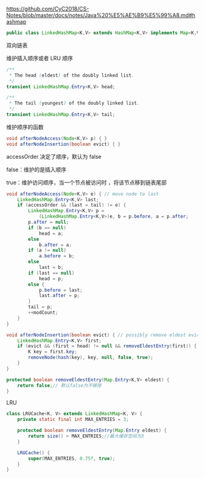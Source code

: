 https://github.com/CyC2018/CS-Notes/blob/master/docs/notes/Java%20%E5%AE%B9%E5%99%A8.md#hashmap



```java
public class LinkedHashMap<K,V> extends HashMap<K,V> implements Map<K,V>
```

双向链表

维护插入顺序或者 LRU 顺序

```java
/**
 * The head (eldest) of the doubly linked list.
 */
transient LinkedHashMap.Entry<K,V> head;

/**
 * The tail (youngest) of the doubly linked list.
 */
transient LinkedHashMap.Entry<K,V> tail;
```

维护顺序的函数 

```java
void afterNodeAccess(Node<K,V> p) { }
void afterNodeInsertion(boolean evict) { }
```

accessOrder 决定了顺序，默认为 false

false：维护的是插入顺序 

true：维护访问顺序，当一个节点被访问时 ，将该节点移到链表尾部 

```java
void afterNodeAccess(Node<K,V> e) { // move node to last
    LinkedHashMap.Entry<K,V> last;
    if (accessOrder && (last = tail) != e) {
        LinkedHashMap.Entry<K,V> p =
            (LinkedHashMap.Entry<K,V>)e, b = p.before, a = p.after;
        p.after = null;
        if (b == null)
            head = a;
        else
            b.after = a;
        if (a != null)
            a.before = b;
        else
            last = b;
        if (last == null)
            head = p;
        else {
            p.before = last;
            last.after = p;
        }
        tail = p;
        ++modCount;
    }
}
```



```java
void afterNodeInsertion(boolean evict) { // possibly remove eldest evict构面map的时候false，此时为true
    LinkedHashMap.Entry<K,V> first;
    if (evict && (first = head) != null && removeEldestEntry(first)) {
        K key = first.key;
        removeNode(hash(key), key, null, false, true);
    }
}
```



```java
protected boolean removeEldestEntry(Map.Entry<K,V> eldest) {
    return false;// 默认false为不移除
}
```



LRU

```java
class LRUCache<K, V> extends LinkedHashMap<K, V> {
    private static final int MAX_ENTRIES = 3;

    protected boolean removeEldestEntry(Map.Entry eldest) {
        return size() > MAX_ENTRIES;//最大缓存空间为3
    }

    LRUCache() {
        super(MAX_ENTRIES, 0.75f, true);
    }
}
```



